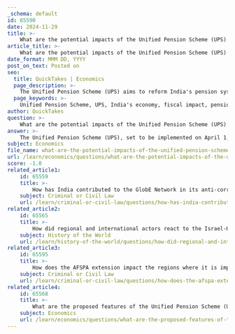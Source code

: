 ```yaml
---
_schema: default
id: 65590
date: 2024-11-29
title: >-
    What are the potential impacts of the Unified Pension Scheme (UPS) on India's economy?
article_title: >-
    What are the potential impacts of the Unified Pension Scheme (UPS) on India's economy?
date_format: MMM DD, YYYY
post_on_text: Posted on
seo:
  title: QuickTakes | Economics
  page_description: >-
    The Unified Pension Scheme (UPS) aims to reform India's pension system, potentially impacting the economy through fiscal adjustments, enhanced financial security for retirees, and improved public sector job satisfaction.
  page_keywords: >-
    Unified Pension Scheme, UPS, India's economy, fiscal impact, pension system reform, guaranteed income for retirees, inflation indexation, labor market impact, long-term economic growth, financial security, public sentiment, political stability
author: QuickTakes
question: >-
    What are the potential impacts of the Unified Pension Scheme (UPS) on India's economy?
answer: >-
    The Unified Pension Scheme (UPS), set to be implemented on April 1, 2025, represents a significant reform in India's pension system, aiming to address the limitations of both the Old Pension Scheme (OPS) and the National Pension System (NPS). The potential impacts of the UPS on India's economy can be analyzed from several perspectives:\n\n1. **Fiscal Impact**: The introduction of the UPS is expected to increase the fiscal deficit by approximately 15 basis points, raising it to 5.1% for the financial year 2025, compared to the budgeted 4.9%. This translates to an estimated financial burden of around ₹45,000 crore on the government. Such an increase in fiscal deficit could have implications for government spending and investment in other sectors.\n\n2. **Guaranteed Income for Retirees**: The UPS guarantees a pension of 50% of the average basic salary from the last 12 months before retirement, along with a minimum pension of ₹10,000. This assurance of a stable post-retirement income is likely to enhance the financial security of government employees, potentially leading to increased consumer spending and economic stability.\n\n3. **Inflation Indexation and Financial Security**: The scheme includes provisions for inflation indexation and dearness relief, which will help maintain the purchasing power of retirees. This could contribute to sustained demand in the economy, as pensioners will have a reliable income that adjusts with inflation.\n\n4. **Impact on Labor Market**: By addressing the concerns of government employees regarding pension security, the UPS may improve job satisfaction and retention within the public sector. This could lead to a more stable workforce, which is essential for effective governance and public service delivery.\n\n5. **Long-term Economic Growth**: The UPS aims to strike a balance between guaranteed pensions and market-linked contributions, potentially fostering a more sustainable pension system. A well-structured pension system can deepen capital markets and encourage savings, which are crucial for long-term economic growth.\n\n6. **Public Sentiment and Political Stability**: The approval of the UPS is a response to longstanding demands from government employees for better pension provisions. By addressing these concerns, the government may enhance public sentiment and political stability, which are vital for a conducive economic environment.\n\nIn summary, while the Unified Pension Scheme is expected to impose a short-term financial burden on the government, its long-term impacts could include enhanced financial security for retirees, increased consumer spending, and potential contributions to economic growth. However, careful management of the fiscal implications will be essential to ensure that the benefits of the UPS do not come at the cost of broader economic stability.
subject: Economics
file_name: what-are-the-potential-impacts-of-the-unified-pension-scheme-ups-on-indias-economy.md
url: /learn/economics/questions/what-are-the-potential-impacts-of-the-unified-pension-scheme-ups-on-indias-economy
score: -1.0
related_article1:
    id: 65559
    title: >-
        How has India contributed to the GlobE Network in its anti-corruption efforts?
    subject: Criminal or Civil Law
    url: /learn/criminal-or-civil-law/questions/how-has-india-contributed-to-the-globe-network-in-its-anticorruption-efforts
related_article2:
    id: 65565
    title: >-
        How did regional and international actors react to the Israel-Hezbollah conflict?
    subject: History of the World
    url: /learn/history-of-the-world/questions/how-did-regional-and-international-actors-react-to-the-israelhezbollah-conflict
related_article3:
    id: 65595
    title: >-
        How does the AFSPA extension impact the regions where it is implemented?
    subject: Criminal or Civil Law
    url: /learn/criminal-or-civil-law/questions/how-does-the-afspa-extension-impact-the-regions-where-it-is-implemented
related_article4:
    id: 65568
    title: >-
        What are the proposed features of the Unified Pension Scheme (UPS) in India?
    subject: Economics
    url: /learn/economics/questions/what-are-the-proposed-features-of-the-unified-pension-scheme-ups-in-india
---
```


&nbsp;